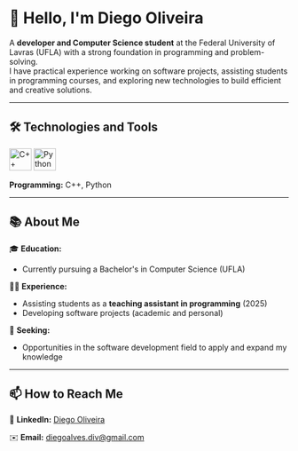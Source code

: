 # 👋 Hello, I'm Diego Oliveira

A **developer and Computer Science student** at the Federal University of Lavras (UFLA) with a strong foundation in programming and problem-solving.  
I have practical experience working on software projects, assisting students in programming courses, and exploring new technologies to build efficient and creative solutions.

---

## 🛠️ Technologies and Tools

<p align="left">
  <img src="https://cdn.jsdelivr.net/gh/devicons/devicon/icons/cplusplus/cplusplus-original.svg" alt="C++" width="40" height="40"/>
  <img src="https://cdn.jsdelivr.net/gh/devicons/devicon/icons/python/python-original.svg" alt="Python" width="40" height="40"/>
</p>

**Programming:** C++, Python

---

## 📚 About Me

🎓 **Education:**  
- Currently pursuing a Bachelor's in Computer Science (UFLA)

🧑‍🏫 **Experience:**  
- Assisting students as a **teaching assistant in programming** (2025)
- Developing software projects (academic and personal)

🚀 **Seeking:**
- Opportunities in the software development field to apply and expand my knowledge

---

## 📫 How to Reach Me

🔗 **LinkedIn:** [Diego Oliveira](https://www.linkedin.com/in/diego-oliveira-2328bb277/)  

✉️ **Email:** [diegoalves.div@gmail.com](mailto:diegoalves.div@gmail.com)
